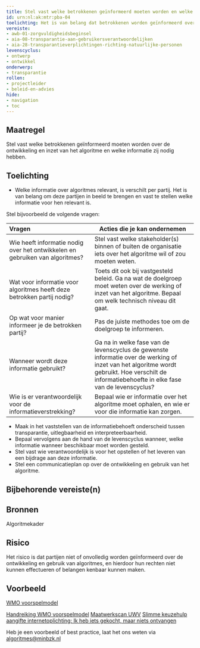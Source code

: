 ```yaml
---
title: Stel vast welke betrokkenen geïnformeerd moeten worden en welke informatie zij nodig hebben. 
id: urn:nl:ak:mtr:pba-04
toelichting: Het is van belang dat betrokkenen worden geïnformeerd over de ontwikkeling en inzet van algoritmes binnen de organisatie. 
vereiste:
- awb-01-zorgvuldigheidsbeginsel
- aia-08-transparantie-aan-gebruikersverantwoordelijken
- aia-28-transparantieverplichtingen-richting-natuurlijke-personen
levenscyclus: 
- ontwerp
- ontwikkel
onderwerp:
- transparantie
rollen:
- projectleider
- beleid-en-advies
hide:
- navigation
- toc
---
```


<!-- Let op! onderstaande regel met 'tags' niet weghalen! Deze maakt automatisch de knopjes op basis van de metadata  -->
<!-- tags -->

## Maatregel
<!-- Vul hier een omschrijving in van wat deze maatregel inhoudt. -->
Stel vast welke betrokkenen geïnformeerd moeten worden over de ontwikkeling en inzet van het algoritme en welke informatie zij nodig hebben. 

## Toelichting 
<!-- Geef hier een toelichting van deze maatregel -->
-	Welke informatie over algoritmes relevant, is verschilt per partij. Het is van belang om deze partijen in beeld te brengen en vast te stellen welke informatie voor hen relevant is.

Stel bijvoorbeeld de volgende vragen:

| Vragen	|Acties die je kan ondernemen |
| :-----------------|---------------|
| Wie heeft informatie nodig over het ontwikkelen en gebruiken van algoritmes? |	Stel vast welke stakeholder(s) binnen of buiten de organisatie iets over het algoritme wil of zou moeten weten. |
| Wat voor informatie voor algoritmes heeft deze betrokken partij nodig? | Toets dit ook bij vastgesteld beleid. 	Ga na wat de doelgroep moet weten over de werking of inzet van het algoritme. Bepaal om welk technisch niveau dit gaat. |
| Op wat voor manier informeer je de betrokken partij?	| Pas de juiste methodes toe om de doelgroep te informeren. |
| Wanneer wordt deze informatie gebruikt? | Ga na in welke fase van de levenscyclus de gewenste informatie over de werking of inzet van het algoritme wordt gebruikt. Hoe verschilt de informatiebehoefte in elke fase van de levenscyclus? |
| Wie is er verantwoordelijk voor de informatieverstrekking? | Bepaal wie er informatie over het algoritme moet ophalen, en wie er voor die informatie kan zorgen. |

- Maak in het vaststellen van de informatiebehoeft onderscheid tussen transparantie, uitlegbaarheid en interpreteerbaarheid. 
-	Bepaal vervolgens aan de hand van de levenscyclus wanneer, welke informatie wanneer beschikbaar moet worden gesteld. 
-	Stel vast wie verantwoordelijk is voor het opstellen of het leveren van een bijdrage aan deze informatie.
-	Stel een communicatieplan op over de ontwikkeling en gebruik van het algoritme. 

## Bijbehorende vereiste(n)
<!-- Hier volgt een lijst met vereisten op basis van de in de metadata ingevulde vereiste -->

<!-- Let op! onderstaande regel met 'list_vereisten_on_maatregelen_page' niet weghalen! Deze maakt automatisch een lijst van bijbehorende verseisten op basis van de metadata  -->
<!-- list_vereisten_on_maatregelen_page -->

## Bronnen 
<!-- Vul hier de relevante bronnen in voor deze maatregel -->
Algoritmekader
  
## Risico 
<!-- vul hier het specifieke risico in dat kan worden gemitigeerd met behulp van deze maatregel -->
Het risico is dat partijen niet of onvolledig worden geïnformeerd over de ontwikkeling en gebruik van algoritmes, en hierdoor hun rechten niet kunnen effectueren of belangen kenbaar kunnen maken.

## Voorbeeld
<!-- Voeg hier een voorbeeld toe, door er bijvoorbeeld naar te verwijzen -->
[WMO voorspelmodel](https://wmovoorspelmodel.vng.nl/)

[Handreiking WMO voorspelmodel](https://wmovoorspelmodel.vng.nl/Handreiking%20Wmo%20Voorspelmodel%20juli%202024.pdf)
[Maatwerkscan UWV](https://www.uwv.nl/nl/over-uwv/organisatie/algoritmeregister-uwv/maatwerkscan)
[Slimme keuzehulp aangifte internetoplichting: Ik heb iets gekocht, maar niets ontvangen](https://aangifte.politie.nl/iaai-preintake/#/)

Heb je een voorbeeld of best practice, laat het ons weten via [algoritmes@minbzk.nl](mailto:algoritmes@minbzk.nl)


